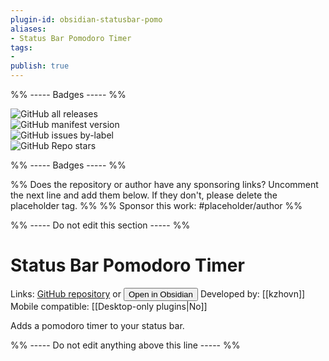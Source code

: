 ```yaml
---
plugin-id: obsidian-statusbar-pomo
aliases:
- Status Bar Pomodoro Timer
tags: 
- 
publish: true
---
```


%% ----- Badges ----- %%

![GitHub all releases](https://img.shields.io/github/downloads/kzhovn/statusbar-pomo-obsidian/total?color=573E7A&logo=github&style=for-the-badge)   
![GitHub manifest version](https://img.shields.io/github/manifest-json/v/kzhovn/statusbar-pomo-obsidian?color=573E7A&logo=github&style=for-the-badge)   
![GitHub issues by-label](https://img.shields.io/github/issues/kzhovn/statusbar-pomo-obsidian/help%20wanted?color=573E7A&logo=github&style=for-the-badge)   
![GitHub Repo stars](https://img.shields.io/github/stars/kzhovn/statusbar-pomo-obsidian?color=573E7A&logo=github&style=for-the-badge)

%% ----- Badges ----- %%

%% Does the repository or author have any sponsoring links? Uncomment the next line and add them below. If they don't, please delete the placeholder tag. %%
%% Sponsor this work: #placeholder/author %%

%% ----- Do not edit this section ----- %%

# Status Bar Pomodoro Timer

Links: [GitHub repository](https://github.com/kzhovn/statusbar-pomo-obsidian) or [<button id=HH>Open in Obsidian</button>](obsidian://goto-plugin?id=obsidian-statusbar-pomo)
Developed by: [[kzhovn]]
Mobile compatible: [[Desktop-only plugins|No]]

Adds a pomodoro timer to your status bar.

%% ----- Do not edit anything above this line ----- %% 
